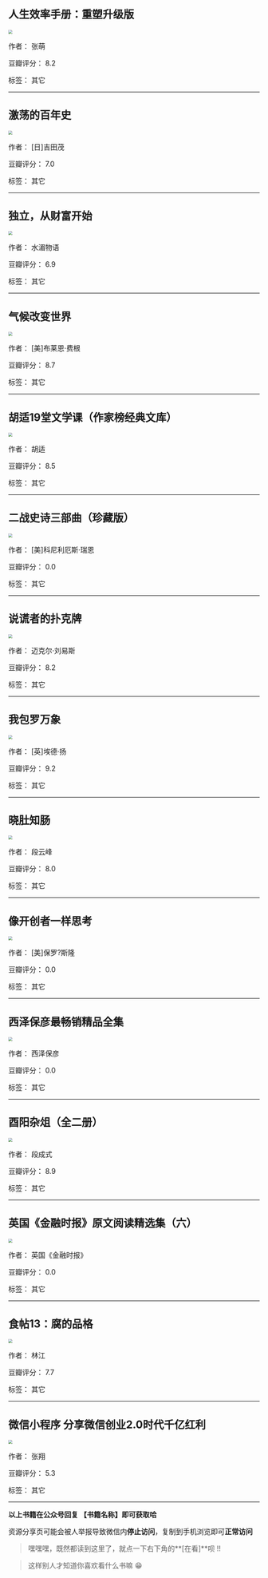 ## 人生效率手册：重塑升级版

<img src="https://www.aibooks.cc/wp-content/uploads/2019/11/2019112309165279.jpg" style="zoom:50%;" />

作者： 张萌

豆瓣评分：  8.2

标签： 其它


---

## 激荡的百年史

<img src="https://www.aibooks.cc/wp-content/uploads/2019/11/2019112309125466.jpg" style="zoom:50%;" />

作者： [日]吉田茂

豆瓣评分：  7.0

标签： 其它


---

## 独立，从财富开始

<img src="https://www.aibooks.cc/wp-content/uploads/2019/11/2019112309084315.jpg" style="zoom:50%;" />

作者： 水湄物语

豆瓣评分：  6.9

标签： 其它


---

## 气候改变世界

<img src="https://www.aibooks.cc/wp-content/uploads/2019/11/201911230905065.jpg" style="zoom:50%;" />

作者： [美]布莱恩·费根

豆瓣评分：  8.7

标签： 其它


---

## 胡适19堂文学课（作家榜经典文库）

<img src="https://www.aibooks.cc/wp-content/uploads/2019/11/2019112308583439.jpg" style="zoom:50%;" />

作者： 胡适

豆瓣评分：  8.5

标签： 其它


---

## 二战史诗三部曲（珍藏版）

<img src="https://www.aibooks.cc/wp-content/uploads/2019/11/2019112308515921.jpg" style="zoom:50%;" />

作者： [美]科尼利厄斯·瑞恩

豆瓣评分：  0.0

标签： 其它


---

## 说谎者的扑克牌

<img src="https://www.aibooks.cc/wp-content/uploads/2019/11/201911230848073.jpg" style="zoom:50%;" />

作者： 迈克尔·刘易斯

豆瓣评分：  8.2

标签： 其它


---

## 我包罗万象

<img src="https://www.aibooks.cc/wp-content/uploads/2019/11/2019112308450097.jpg" style="zoom:50%;" />

作者： [英]埃德·扬

豆瓣评分：  9.2

标签： 其它


---

## 晓肚知肠

<img src="https://www.aibooks.cc/wp-content/uploads/2019/11/2019112308405683.jpg" style="zoom:50%;" />

作者： 段云峰

豆瓣评分：  8.0

标签： 其它


---

## 像开创者一样思考

<img src="https://www.aibooks.cc/wp-content/uploads/2019/11/2019112308370533.jpg" style="zoom:50%;" />

作者： [美]保罗?斯隆

豆瓣评分：  0.0

标签： 其它


---

## 西泽保彦最畅销精品全集

<img src="https://www.aibooks.cc/wp-content/uploads/2019/11/2019112308331857.jpg" style="zoom:50%;" />

作者： 西泽保彦

豆瓣评分：  0.0

标签： 其它


---

## 酉阳杂俎（全二册）

<img src="https://www.aibooks.cc/wp-content/uploads/2019/11/2019112308293441.jpg" style="zoom:50%;" />

作者： 段成式

豆瓣评分：  8.9

标签： 其它


---

## 英国《金融时报》原文阅读精选集（六）

<img src="https://www.aibooks.cc/wp-content/uploads/2019/11/2019112308252566.jpg" style="zoom:50%;" />

作者： 英国《金融时报》

豆瓣评分：  0.0

标签： 其它


---

## 食帖13：腐的品格

<img src="https://www.aibooks.cc/wp-content/uploads/2019/11/2019112308175955.jpg" style="zoom:50%;" />

作者： 林江

豆瓣评分：  7.7

标签： 其它


---

## 微信小程序 分享微信创业2.0时代千亿红利

<img src="https://www.aibooks.cc/wp-content/uploads/2019/11/2019112308071680.jpg" style="zoom:50%;" />

作者： 张翔 

豆瓣评分：  5.3

标签： 其它


---


**以上书籍在公众号回复 【书籍名称】即可获取哈** 


资源分享页可能会被人举报导致微信内**停止访问**，复制到手机浏览即可**正常访问**


> 嘿嘿嘿，既然都读到这里了，就点一下右下角的**[在看]**呗 !!

> 

> 这样别人才知道你喜欢看什么书嘛 😁

